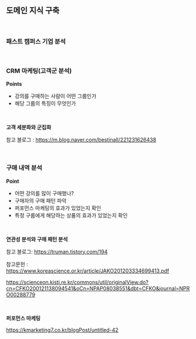 ## 도메인 지식 구축

<br>

### 패스트 캠퍼스 기업 분석

<br>

### CRM 마케팅(고객군 분석)

**Points**

- 강의를 구매하는 사람이 어떤 그룹인가
- 해당 그룹의 특징이 무엇인가

<br>

**고객 세분화와 군집화**

참고 블로그 : https://m.blog.naver.com/bestinall/221231626438

<br>

### 구매 내역 분석

**Point**

- 어떤 강의를 많이 구매했나?
- 구매자의 구매 패턴 파악
- 퍼포먼스 마케팅의 효과가 있었는지 확인
- 특정 구룹에게 해당하는 상품의 효과가 있었는지 확인

<br>

**연관성 분석와 구매 패턴 분석**


참고 블로그: https://truman.tistory.com/194

참고문헌 : https://www.koreascience.or.kr/article/JAKO201203334699413.pdf

https://scienceon.kisti.re.kr/commons/util/originalView.do?cn=CFKO200121138094541&oCn=NPAP08038551&dbt=CFKO&journal=NPRO00288779

<br>

**퍼포먼스 마케팅**

https://kmarketing7.co.kr/blogPost/untitled-42
